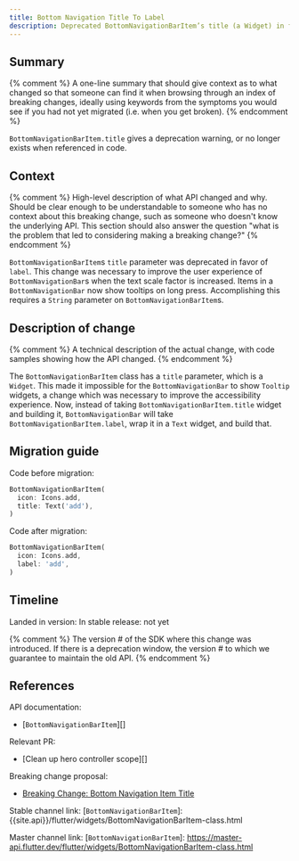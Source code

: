 ```yaml
---
title: Bottom Navigation Title To Label
description: Deprecated BottomNavigationBarItem’s title (a Widget) in favor of label (a String). 
---
```


## Summary

{% comment %}
A one-line summary that should give context as to what changed
so that someone can find it when browsing through an index of
breaking changes, ideally using keywords from the symptoms you
would see if you had not yet migrated (i.e. when you get broken).
{% endcomment %}

`BottomNavigationBarItem.title` gives a deprecation warning, or no longer exists when referenced in 
code.

## Context

{% comment %}
High-level description of what API changed and why.
Should be clear enough to be understandable to someone
who has no context about this breaking change,
such as someone who doesn't know the underlying API.
This section should also answer the question
"what is the problem that led to considering making
a breaking change?"
{% endcomment %}

`BottomNavigationBarItem`s `title` parameter was deprecated in favor of `label`. This change was 
necessary to improve the user experience of `BottomNavigationBar`s when the text scale factor is 
increased. Items in a `BottomNavigationBar` now show tooltips on long press. Accomplishing this 
requires a `String` parameter on `BottomNavigationBarItem`s.


## Description of change

{% comment %}
A technical description of the actual change,
with code samples showing how the API changed.
{% endcomment %}

The `BottomNavigationBarItem` class has a `title` parameter, which is a `Widget`. This made it 
impossible for the `BottomNavigationBar` to show `Tooltip` widgets, a change which was necessary to 
improve the accessibility experience. Now, instead of taking `BottomNavigationBarItem.title` widget 
and building it, `BottomNavigationBar` will take `BottomNavigationBarItem.label`, wrap it in a 
`Text` widget, and build that.

## Migration guide

Code before migration:

<!-- skip -->
```dart
BottomNavigationBarItem(
  icon: Icons.add,
  title: Text('add'),
)
```

Code after migration:

<!-- skip -->
```dart
BottomNavigationBarItem(
  icon: Icons.add,
  label: 'add',
)
```

## Timeline

Landed in version: 
In stable release: not yet

{% comment %}
The version # of the SDK where this change was
introduced.  If there is a deprecation window,
the version # to which we guarantee to maintain the old API.
{% endcomment %}

## References

API documentation:
* [`BottomNavigationBarItem`][]

Relevant PR:
* [Clean up hero controller scope][]

Breaking change proposal:
* [Breaking Change: Bottom Navigation Item Title][]

[Update BottomNavigationBar to show tooltips on long press.]: {{site.github}}/flutter/flutter/pull/59127

Stable channel link:
[`BottomNavigationBarItem`]: {{site.api}}/flutter/widgets/BottomNavigationBarItem-class.html

Master channel link:
[`BottomNavigationBarItem`]: https://master-api.flutter.dev/flutter/widgets/BottomNavigationBarItem-class.html

[Breaking Change: Bottom Navigation Item Title]: https://flutter.dev/go/bottom-navigation-bar-title-deprecation
